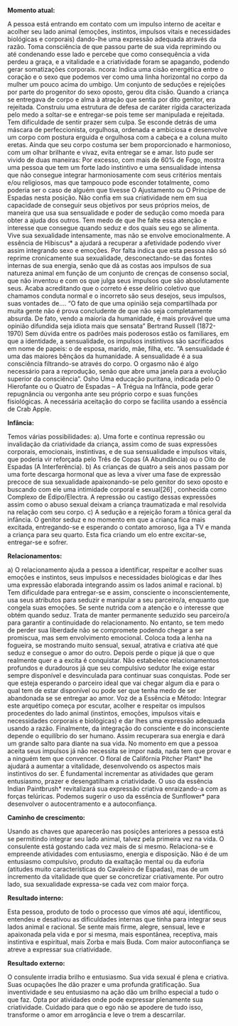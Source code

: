  **Momento atual:**

 A pessoa está entrando em contato com um impulso interno de aceitar e acolher seu lado animal (emoções, instintos, impulsos vitais e necessidades biológicas e corporais) dando-lhe uma expressão adequada através da razão. Toma consciência de que passou parte de sua vida reprimindo ou até condenando esse lado e percebe que como consequência a vida perdeu a graça, e a vitalidade e a criatividade foram se apagando, podendo gerar somatizações corporais.  ncora: Indica uma cisão energética entre o coração e o sexo que podemos ver como uma linha horizontal no corpo da mulher um pouco acima do umbigo. Um conjunto de seduções e rejeições por parte do progenitor do sexo oposto, gerou dita cisão. Quando a criança se entregava de corpo e alma à atração que sentia por dito genitor, era rejeitada. Construiu uma estrutura de defesa de caráter rígida caracterizada pelo medo a soltar-se e entregar-se pois teme ser manipulada e rejeitada. Tem dificuldade de sentir prazer sem culpa. Se esconde detrás de uma máscara de perfeccionista, orgulhosa, ordenada e ambiciosa e desenvolve um corpo com postura erguida e orgulhosa com a cabeça e a coluna muito eretas. Ainda que seu corpo costuma ser bem proporcionado e harmonioso, com um olhar brilhante e vivaz, evita entregar se e amar. Isto pude ser vivido de duas maneiras: Por excesso, com mais de 60% de Fogo, mostra uma pessoa que tem um forte lado instintivo e uma sensualidade intensa que não consegue integrar harmoniosamente com seus critérios mentais e/ou religiosos, mas que tampouco pode esconder totalmente, como poderia ser o caso de alguém que tivesse O Ajustamento ou O Príncipe de Espadas nesta posição. Não confia em sua criatividade nem em sua capacidade de conseguir seus objetivos por seus próprios meios, de maneira que usa sua sensualidade e poder de sedução como moeda para obter a ajuda dos outros. Tem medo de que lhe falte essa atenção e interesse que consegue quando seduz e dos quais seu ego se alimenta. Vive sua sexualidade intensamente, mas não se envolve emocionalmente. A essência de Hibiscus* a ajudará a recuperar a afetividade podendo viver assim integrando sexo e emoções. Por falta indica que esta pessoa não só reprime cronicamente sua sexualidade, desconectando-se das fontes internas de sua energia, senão que dá as costas aos impulsos de sua natureza animal em função de um conjunto de crenças de consenso social, que não inventou e com os que julga seus impulsos que são absolutamente seus. Acaba acreditando que o correto é esse delírio coletivo que chamamos conduta normal e o incorreto são seus desejos, seus impulsos, suas vontades de…. “O fato de que uma opinião seja compartilhada por muita gente não é prova concludente de que não seja completamente absurda. De fato, vendo a maioria da humanidade, é mais provável que uma opinião difundida seja idiota mais que sensata” Bertrand Russell (1872-1970) Sem dúvida entre os padrões mais poderosos estão os familiares, em que a identidade, a sensualidade, os impulsos instintivos são sacrificados em nome de papeis: o de esposa, marido, mãe, filha, etc. “A sensualidade é uma das maiores bênçãos da humanidade. A sensualidade é a sua consciência filtrando-se através do corpo. O orgasmo não é algo necessário para a reprodução, senão que abre uma janela para a evolução superior da consciência”. Osho Uma educação puritana, indicada pelo O Hierofante ou o Quatro de Espadas – A Trégua na Infância, pode gerar repugnância ou vergonha ante seu próprio corpo e suas funções fisiológicas. A necessária aceitação do corpo se facilita usando a essência de Crab Apple. 


**Infância:**

 Temos várias possibilidades: a). Uma forte e contínua repressão ou invalidação da criatividade da criança, assim como de suas expressões corporais, emocionais, instintivas, e de sua sensualidade e impulsos vitais, que poderia vir reforçada pelo Três de Copas (A Abundância) ou o Oito de Espadas (A Interferência). b) As crianças de quatro a seis anos passam por uma forte descarga hormonal que as leva a viver uma fase de expressão precoce de sua sexualidade apaixonando-se pelo genitor do sexo oposto e buscando com ele uma intimidade corporal e sexual[26] , conhecida como Complexo de Édipo/Electra. A repressão ou castigo dessas expressões assim como o abuso sexual deixam a criança traumatizada e mal resolvida na relação com seu corpo. c) A sedução e a rejeição foram a tônica geral da infância. O genitor seduz e no momento em que a criança fica mais excitada, entregando-se e esperando o contato amoroso, liga a TV e manda a criança para seu quarto. Esta fica criando um elo entre excitar-se, entregar-se e sofrer. 


**Relacionamentos:**

 a) O relacionamento ajuda a pessoa a identificar, respeitar e acolher suas emoções e instintos, seus impulsos e necessidades biológicas e dar lhes uma expressão elaborada integrando assim os lados animal e racional. b) Tem dificuldade para entregar-se e assim, consciente o inconscientemente, usa seus atributos para seduzir e manipular a seu parceiro/a, enquanto que congela suas emoções. Se sente nutrida com a atenção e o interesse que obtém quando seduz. Trata de manter permanente seduzido seu parceiro/a para garantir a continuidade do relacionamento. No entanto, se tem medo de perder sua liberdade não se compromete podendo chegar a ser promiscua, mas sem envolvimento emocional. Coloca toda a lenha na fogueira, se mostrando muito sensual, sexual, atrativa e criativa até que seduz e consegue o amor do outro. Depois perde o pique já que o que realmente quer e a excita é conquistar. Não estabelece relacionamentos profundos e duradouros já que seu compulsivo sedutor lhe exige estar sempre disponível e desvinculada para continuar suas conquistas. Pode ser que esteja esperando o parceiro ideal que vai chegar algum dia e para o qual tem de estar disponível ou pode ser que tenha medo de ser abandonada se se entregar ao amor. Voz de a Essência e Método: Integrar este arquétipo começa por escutar, acolher e respeitar os impulsos procedentes do lado animal (instintos, emoções, impulsos vitais e necessidades corporais e biológicas) e dar lhes uma expressão adequada usando a razão. Finalmente, da integração do consciente e do inconsciente depende o equilíbrio do ser humano. Assim recuperara sua energia e dará um grande salto para diante na sua vida. No momento em que a pessoa aceita seus impulsos já não necessita se impor nada, nada tem que provar e a ninguém tem que convencer. O floral de Califórnia Pitcher Plant* lhe ajudará a aumentar a vitalidade, desenvolvendo os aspectos mais instintivos do ser. É fundamental incrementar as atividades que geram entusiasmo, prazer e desengatilham a criatividade. O uso da essência Indian Paintbrush* revitalizará sua expressão criativa enraizando-a com as forças telúricas. Podemos sugerir o uso da essência de Sunflower* para desenvolver o autocentramento e a autoconfiança. 


**Caminho de crescimento:**

 Usando as chaves que aparecerão nas posições anteriores a pessoa está se permitindo integrar seu lado animal, talvez pela primeira vez na vida. O consulente está gostando cada vez mais de si mesmo. Relaciona-se e empreende atividades com entusiasmo, energia e disposição. Não é de um entusiasmo compulsivo, produto da exaltação mental ou da euforia (atitudes muito características do Cavaleiro de Espadas), mas de um incremento da vitalidade que quer se concretizar criativamente. Por outro lado, sua sexualidade expressa-se cada vez com maior força. 


**Resultado interno:**

 Esta pessoa, produto de todo o processo que vimos até aqui, identificou, entendeu e desativou as dificuldades internas que tinha para integrar seus lados animal e racional. Se sente mais firme, alegre, sensual, leve e apaixonada pela vida e por si mesma, mais espontânea, receptiva, mais instintiva e espiritual, mais Zorba e mais Buda. Com maior autoconfiança se atreve a expressar sua criatividade. 


**Resultado externo:**

 O consulente irradia brilho e entusiasmo. Sua vida sexual é plena e criativa. Suas ocupações lhe dão prazer e uma profunda gratificação. Sua inventividade e seu entusiasmo na ação dão um brilho especial a tudo o que faz. Opta por atividades onde pode expressar plenamente sua criatividade. Cuidado para que o ego não se apodere de tudo isso, transforme o amor em arrogância e leve o trem a descarrilar.
